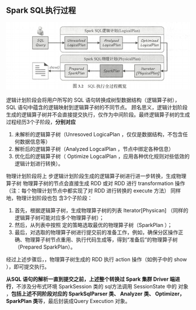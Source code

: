 ## Spark SQL执行过程

![](.\images\SQL执行过程.png)

逻辑计划阶段会将用户所写的 SQL 语句转换成树型数据结构（逻辑算子树）， SQL 语句中蕴含的逻辑映射到逻辑算子树的不同节点。 顾名思义，逻辑计划阶段生成的逻辑算子树并不会直接提交执行，仅作为中间阶段。最终逻辑算子树的生成过程经历3个子阶段，**分别对应**

1. 未解析的逻辑算子树（Unresoved LogicaPlan ，仅仅是数据结构，不包含任何数据信息等）
2. 解析后的逻辑算子树（Analyzed LogcalPlan ，节点中绑定各种信息）
3. 优化后的逻辑算子树（ Optimize LogcalPlan ，应用各种优化规则对些低效的逻辑计划进行转换）。

物理计划阶段将上 步逻辑计划阶段生成的逻辑算子树进行进一步转换，生成物理算子树
物理算子树的节点会直接生成 RDD 或对 RDD 进行 transformation 操作（注：每个物理计划节点中都实现了对 RDD 进行转换的 execute 方法） 同样地，物理计划阶段也包 含3个子阶段：

1. 首先，根据逻辑算子树，生成物理算子树的列表 Iterator[Physican] （同样的逻辑算子树可能对应多个物理算子树）；
2. 然后，从列表中按照 定的策略选取最优的物理算子树（SparkPlan ）；
3. 最后，对选取的物理算子树进行提交前的准备工作，例如，确保分区操作正确、物理算子树节点重用、执行代码生成等，得到“准备后”的物理算子树（Prepared SparkPlan）。

经过上述步骤后，，物理算子树生成的 RDD 执行 action 操作（如例子中的 show ），即可提交执行。

**从SQL 语句的解析一直到提交之前，上述整个转换过 Spark 集群 Driver 端进行**，不涉及分布式环境 SparkSession 类的 sql方法调用 SessionState 中的 对象 ，**包括上述不同阶段对应的 SparkSqlParser 类、 Analyzer 类、 Optimizer，SparkPlan 类**等，最后封装成Query Execution 对象。



